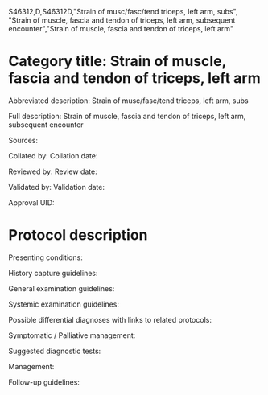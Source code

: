 S46312,D,S46312D,"Strain of musc/fasc/tend triceps, left arm, subs", "Strain of muscle, fascia and tendon of triceps, left arm, subsequent encounter","Strain of muscle, fascia and tendon of triceps, left arm"
# Category title: Strain of muscle, fascia and tendon of triceps, left arm

Abbreviated description: Strain of musc/fasc/tend triceps, left arm, subs

Full description: Strain of muscle, fascia and tendon of triceps, left arm, subsequent encounter

Sources:

Collated by:
Collation date:

Reviewed by:
Review date:

Validated by:
Validation date:

Approval UID:

# Protocol description

Presenting conditions:

History capture guidelines:

General examination guidelines:

Systemic examination guidelines:

Possible differential diagnoses with links to related protocols:

Symptomatic / Palliative management:

Suggested diagnostic tests:

Management:

Follow-up guidelines:
